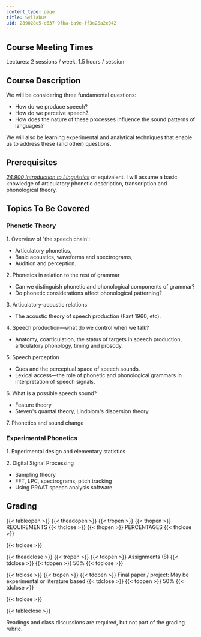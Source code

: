 ```yaml
---
content_type: page
title: Syllabus
uid: 289028e5-d637-9fba-ba9e-ff3e28a2e042
---
```


Course Meeting Times
--------------------

Lectures: 2 sessions / week, 1.5 hours / session

Course Description
------------------

We will be considering three fundamental questions:

*   How do we produce speech?
*   How do we perceive speech?
*   How does the nature of these processes influence the sound patterns of languages?

We will also be learning experimental and analytical techniques that enable us to address these (and other) questions.

Prerequisites
-------------

[_24.900 Introduction to Linguistics_](/courses/24-900-introduction-to-linguistics-fall-2012/pages/index.htm) or equivalent. I will assume a basic knowledge of articulatory phonetic description, transcription and phonological theory.

Topics To Be Covered
--------------------

### Phonetic Theory

1\. Overview of 'the speech chain':

*   Articulatory phonetics,
*   Basic acoustics, waveforms and spectrograms,
*   Audition and perception.

2\. Phonetics in relation to the rest of grammar

*   Can we distinguish phonetic and phonological components of grammar?
*   Do phonetic considerations affect phonological patterning?

3\. Articulatory-acoustic relations

*   The acoustic theory of speech production (Fant 1960, etc).

4\. Speech production—what do we control when we talk?

*   Anatomy, coarticulation, the status of targets in speech production, articulatory phonology, timing and prosody.

5\. Speech perception

*   Cues and the perceptual space of speech sounds.
*   Lexical access—the role of phonetic and phonological grammars in interpretation of speech signals.

6\. What is a possible speech sound?

*   Feature theory
*   Steven's quantal theory, Lindblom's dispersion theory

7\. Phonetics and sound change

### Experimental Phonetics

1\. Experimental design and elementary statistics

2\. Digital Signal Processing

*   Sampling theory
*   FFT, LPC, spectrograms, pitch tracking
*   Using PRAAT speech analysis software

Grading
-------

{{< tableopen >}}
{{< theadopen >}}
{{< tropen >}}
{{< thopen >}}
REQUIREMENTS
{{< thclose >}}
{{< thopen >}}
PERCENTAGES
{{< thclose >}}

{{< trclose >}}

{{< theadclose >}}
{{< tropen >}}
{{< tdopen >}}
Assignments (8)
{{< tdclose >}}
{{< tdopen >}}
50%
{{< tdclose >}}

{{< trclose >}}
{{< tropen >}}
{{< tdopen >}}
Final paper / project: May be experimental or literature based
{{< tdclose >}}
{{< tdopen >}}
50%
{{< tdclose >}}

{{< trclose >}}

{{< tableclose >}}

Readings and class discussions are required, but not part of the grading rubric.